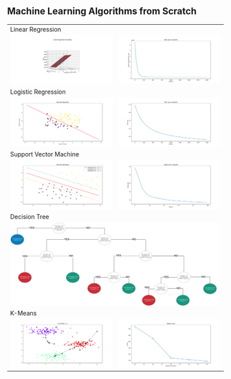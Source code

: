 ## Machine Learning Algorithms from Scratch

<table>
  <tr>
    <td colspan="2">Linear Regression</td>
  </tr>
  <tr>
    <td>
    	<img alt="RegressionHyperPlane" src = "./Linear%20Regression/RegressionHyperPlane.png">
	</td>
    <td>
    	<img alt="MSE Loss Curve" src = "./Linear%20Regression/MSELossCurve.png">
	</td>
  </tr>

  <tr>
    <td colspan="2">Logistic Regression</td>
  </tr>
  <tr>
    <td>
    	<img alt="Decision Boundary" src = "./Logistic%20Regression/DecisionBoundary.png">
	</td>
    <td>
    	<img alt="BCE Loss Curve" src = "./Logistic%20Regression/BCELossCurve.png">
	</td>
  </tr>

  <tr>
    <td colspan="2">Support Vector Machine</td>
  </tr>
  <tr>
    <td>
      <img alt="Decision Boundary" src = "./SVM/DecisionBoundary.png">
  </td>
    <td>
      <img alt="BCE Loss Curve" src = "./SVM/HingeLossCurve.png">
  </td>
  </tr>

  <tr>
    <td colspan="2">Decision Tree</td>
  </tr>
  <tr>
    <td colspan="2">
      <img alt="Decision Tree Model" src = "./Decision%20Tree/model.svg">
    </td>
  </tr>

  <tr>
    <td colspan="2">K-Means</td>
  </tr>
  <tr>
    <td>
      <img alt="KMeans Clustering" src = "./KMeans/KMeansClustering.png">
  </td>
    <td>
      <img alt="Elbow Curve" src = "./KMeans/ElbowCurve.png">
  </td>
  </tr>

</table>